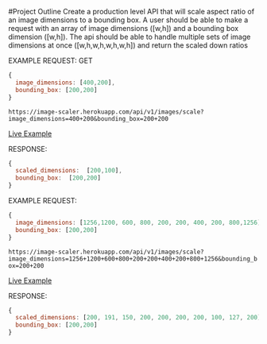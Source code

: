 #Project Outline
Create a production level API that will scale aspect ratio of an image dimensions to a bounding box.  A user should be able to make a request with an array of image dimensions ([w,h]) and a bounding box dimension ([w,h]). The api should be able to handle multiple sets of image dimensions at once ([w,h,w,h,w,h,w,h]) and return the scaled down ratios

EXAMPLE REQUEST:
GET
```js
{
  image_dimensions: [400,200],
  bounding_box: [200,200]
}
```
`https://image-scaler.herokuapp.com/api/v1/images/scale?image_dimensions=400+200&bounding_box=200+200`

[Live Example](https://image-scaler.herokuapp.com/api/v1/images/scale?image_dimensions=400+200&bounding_box=200+200)


RESPONSE:
```js
{
  scaled_dimensions:  [200,100],
  bounding_box:  [200,200]
}
```



EXAMPLE REQUEST:
```js
{
  image_dimensions: [1256,1200, 600, 800, 200, 200, 400, 200, 800,1256],
  bounding_box: [200,200]
}

```

`https://image-scaler.herokuapp.com/api/v1/images/scale?image_dimensions=1256+1200+600+800+200+200+400+200+800+1256&bounding_box=200+200`

[Live Example](https://image-scaler.herokuapp.com/api/v1/images/scale?image_dimensions=1256+1200+600+800+200+200+400+200+800+1256&bounding_box=200+200)

RESPONSE:
```js
{
  scaled_dimensions: [200, 191, 150, 200, 200, 200, 200, 100, 127, 200],
  bounding_box: [200,200]
}
```
